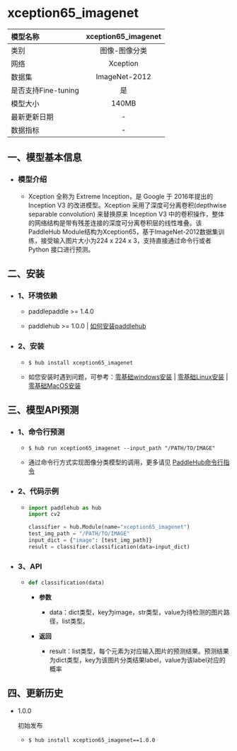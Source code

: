 # xception65_imagenet

|模型名称|xception65_imagenet|
| :--- | :---: |
|类别|图像-图像分类|
|网络|Xception|
|数据集|ImageNet-2012|
|是否支持Fine-tuning|是|
|模型大小|140MB|
|最新更新日期|-|
|数据指标|-|


## 一、模型基本信息



- ### 模型介绍

  - Xception 全称为 Extreme Inception，是 Google 于 2016年提出的 Inception V3 的改进模型。Xception 采用了深度可分离卷积(depthwise separable convolution) 来替换原来 Inception V3 中的卷积操作，整体的网络结构是带有残差连接的深度可分离卷积层的线性堆叠。该PaddleHub Module结构为Xception65，基于ImageNet-2012数据集训练，接受输入图片大小为224 x 224 x 3，支持直接通过命令行或者 Python 接口进行预测。

## 二、安装

- ### 1、环境依赖  

  - paddlepaddle >= 1.4.0  

  - paddlehub >= 1.0.0  | [如何安装paddlehub](../../../../docs/docs_ch/get_start/installation.rst)


- ### 2、安装

  - ```shell
    $ hub install xception65_imagenet
    ```
  - 如您安装时遇到问题，可参考：[零基础windows安装](../../../../docs/docs_ch/get_start/windows_quickstart.md)
 | [零基础Linux安装](../../../../docs/docs_ch/get_start/linux_quickstart.md) | [零基础MacOS安装](../../../../docs/docs_ch/get_start/mac_quickstart.md)

## 三、模型API预测

- ### 1、命令行预测

  - ```shell
    $ hub run xception65_imagenet --input_path "/PATH/TO/IMAGE"
    ```
  - 通过命令行方式实现图像分类模型的调用，更多请见 [PaddleHub命令行指令](../../../../docs/docs_ch/tutorial/cmd_usage.rst)

- ### 2、代码示例

  - ```python
    import paddlehub as hub
    import cv2

    classifier = hub.Module(name="xception65_imagenet")
    test_img_path = "/PATH/TO/IMAGE"
    input_dict = {"image": [test_img_path]}
    result = classifier.classification(data=input_dict)
    ```

- ### 3、API

  - ```python
    def classification(data)
    ```

    - **参数**
      - data：dict类型，key为image，str类型，value为待检测的图片路径，list类型。

    - **返回**
      - result：list类型，每个元素为对应输入图片的预测结果。预测结果为dict类型，key为该图片分类结果label，value为该label对应的概率





## 四、更新历史

* 1.0.0

  初始发布

  - ```shell
    $ hub install xception65_imagenet==1.0.0
    ```
